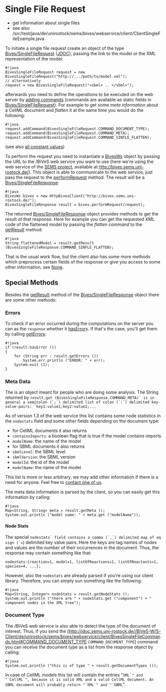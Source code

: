 Single File Request 
====================
* get information about single files
* see also /src/test/java/de/unirostock/sems/bives/webservice/client/ClientSingleFileExample.java 

To initiate a single file request create an object of the type [Bives/SingleFileRequest](/src/main/java/de/unirostock/sems/bives/webservice/client//BivesSingleFileRequest.java) ([JDOC](http://jdoc.sems.uni-rostock.de///BiVeS-W/S-Client/de/unirostock/sems/bives/webservice/client/BivesSingleFileCommands.html)), passing the link to the model or the XML representation of the model:

```
#!java
BivesSingleFileRequest request = new BivesSingleFileRequest("http://.../path/to/model.xml");
// alternatively
request = new BivesSingleFileRequest("<sbml> .. </sbml>");
```

afterwards you need to define the operations to be executed on the web server by [adding commands](http://jdoc.sems.uni-rostock.de///BiVeS-W/S-Client/de/unirostock/sems/bives/webservice/client/BivesRequest.html//#addCommand%28java.lang.String%29) (commands are available as static fields in [Bives/SingleFileRequest](http://jdoc.sems.uni-rostock.de///BiVeS-W/S-Client/de/unirostock/sems/bives/webservice/client/BivesSingleFileCommands.html#field_summary)). For example to get some *meta information* about a CellML document and *flatten* it at the same time you would do the following:

```
#!java
request.addCommand(BivesSingleFileRequest.COMMAND_DOCUMENT_TYPE);
request.addCommand(BivesSingleFileRequest.COMMAND_META);
request.addCommand(BivesSingleFileRequest.COMMAND_SINFLE_FLATTEN);
```

(see also [all constant values](http://jdoc.sems.uni-rostock.de///BiVeS-W/S-Client/constant-values.html))

To perform the request you need to instantiate a [BivesWs](http://jdoc.sems.uni-rostock.de///BiVeS-W/S-Client/de/unirostock/sems/bives/webservice/client/BivesWs.html) object by passing the URL to the /BiVeS web service you want to use (here we're using the web service of the [SEMS project](https://sems.uni-rostock.de/), available at http://bives.sems.uni-rostock.de/). This object is able to communicate to the web service, just pass the request to the [performRequest](http://jdoc.sems.uni-rostock.de///BiVeS-W/S-Client/de/unirostock/sems/bives/webservice/client/BivesWs.html//#performRequest%28de.unirostock.sems.bives.webservice.client.//BivesSingleFileRequest%29) method. The result will be a [Bives/SingleFileResponse](http://jdoc.sems.uni-rostock.de///BiVeS-W/S-Client/de/unirostock/sems/bives/webservice/client/BivesSingleFileResponse.html):

```
#!java
BivesWs bives = new HttpBivesClient("http://bives.sems.uni-rostock.de/");
BivesSingleFileResponse result = bives.performRequest(request);
```

The returned [Bives/SingleFileResponse](http://jdoc.sems.uni-rostock.de///BiVeS-W/S-Client/de/unirostock/sems/bives/webservice/client/BivesSingleFileResponse.html) object provides methods to get the result of that response. Here for example you can get the requested XML code of the flattened model by passing the *flatten command* to the [getResult](http://jdoc.sems.uni-rostock.de///BiVeS-W/S-Client/de/unirostock/sems/bives/webservice/client/BivesResponse.html//#getResult(java.lang.String)) method:

```
#!java
String flattenedModel = result.getResult (BivesSingleFileResponse.COMMAND_SINFLE_FLATTEN);
```

That is the usual work flow, but the client also has some more methods which preprocess certain fields of the response or give you access to some other information, see [None](#//SpecialMethods).

Special Methods 
----------------
Besides the [getResult](http://jdoc.sems.uni-rostock.de///BiVeS-W/S-Client/de/unirostock/sems/bives/webservice/client/BivesResponse.html//#getResult(java.lang.String)) method of the [Bives/SingleFileResponse](http://jdoc.sems.uni-rostock.de///BiVeS-W/S-Client/de/unirostock/sems/bives/webservice/client/BivesSingleFileResponse.html) object there are some other methods:

### Errors 
To check if an error occurred during the computations on the server you can as the ```response``` whether it [hasError](http://jdoc.sems.uni-rostock.de///BiVeS-W/S-Client/de/unirostock/sems/bives/webservice/client/BivesResponse.html//#hasError())s. If that's the case, you'll get them by calling [getErrors](http://jdoc.sems.uni-rostock.de///BiVeS-W/S-Client/de/unirostock/sems/bives/webservice/client/BivesResponse.html//#getErrors()):

```
#!java
if (result.hasError ())
{
	for (String err : result.getErrors ())
		System.err.println ("ERROR: " + err);
	System.exit (1);
}
```

### Meta Data 
The is an object meant for people who are doing some analysis. The String returned by ```result.get (BivesSingleFileResponse.COMMAND_META)` is in general a semicolon (`;`) delimited list of colon (`:`) delimited key-value-pairs: `key1:value1;key2:value2;...```

As of version 1.3 of the web service this list contains some node statistics in the ```nodestats``` field and some other fields depending on the document type:
* for CellML documents it also returns
 * ```containsImports```: a boolean flag that is true if the model contains imports
 * ```modelName```: the name of the model
* for SBML documents it also returns
 * ```sbmlLevel```: the SBML level
 * ```sbmlVersion```: the SBML version
 * ```modelId```: the id of the model
 * ```modelName```: the name of the model

This list is more or less arbitrary, we may add other information if there is a need for anyone. Feel free to [contact one of us](https://sems.uni-rostock.de/people/).

The meta data information is parsed by the client, so you can easily get this information by calling:

```
#!java
Map<String, String> meta = result.getMeta ();
System.out.println ("model name: " + meta.get ("modelName"));
```

#### Node Stats 
The special ```nodestats` field contains a comma (`,`) delimited map of eq sign (`=```) delimited key value pairs. Here the keys are tag names of nodes and values are the number of their occurrences in the document. Thus, the response may contain something like that:

```
nodestats:{reaction=1, model=1, listOfReactions=1, listOfReactants=1, species=4, ...};
```

However, also the ```nodestats``` are already parsed if you're using our client library. Therefore, you can simply sun something like the following:

```
#!java
Map<String, Integer> nodeStats = result.getNodeStats ();
System.out.println ("there are " + nodeStats.get ("component") + " component nodes in the XML tree");
```


### Document Type 
The /BiVeS web service is also able to detect the type of the document of interest. Thus, if you send the [http://jdoc.sems.uni-rostock.de//BiVeS-W/S-Client/de/unirostock/sems/bives/webservice/client/BivesSingleFileCommands.html#COMMAND_DOCUMENT_TYPE ```COMMAND_DOCUMENT_TYPE```] command you can receive the document type as a list from the response object by calling:

```
#!java
System.out.println ("this is of type " + result.getDocumentTypes ());
```

In case of CellML models this list will contain the entries "```XML`" and "`CellML`", because it is valid XML and a valid CellML document. An SBML document will probably return "`XML`" and "`SBML```".


